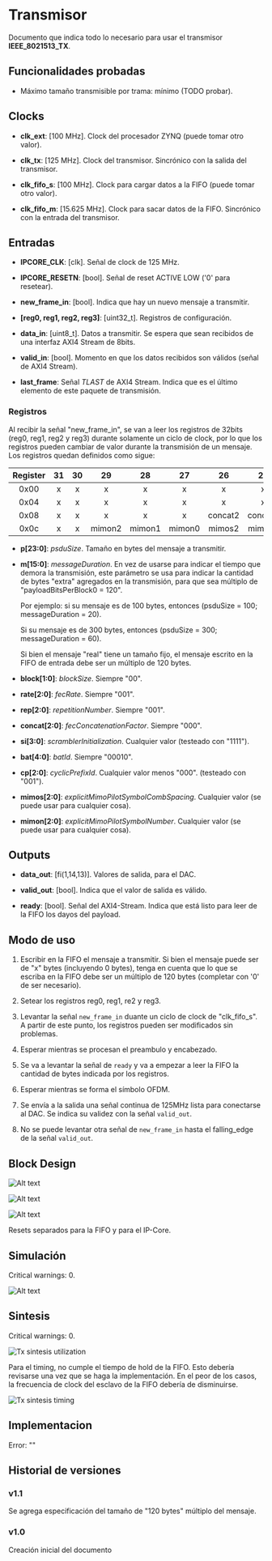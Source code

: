 # Transmisor

Documento que indica todo lo necesario para usar el transmisor **IEEE_8021513_TX**.

## Funcionalidades probadas

* Máximo tamaño transmisible por trama: mínimo (TODO probar).

## Clocks

* **clk_ext**: [100 MHz]. Clock del procesador ZYNQ (puede tomar otro valor).

* **clk_tx**: [125 MHz]. Clock del transmisor. Sincrónico con la salida del transmisor.

* **clk_fifo_s**: [100 MHz]. Clock para cargar datos a la FIFO (puede tomar otro valor).

* **clk_fifo_m**: [15.625 MHz]. Clock para sacar datos de la FIFO. Sincrónico con la entrada del transmisor.

## Entradas

* **IPCORE_CLK**: [clk]. Señal de clock de 125 MHz.

* **IPCORE_RESETN**: [bool]. Señal de reset ACTIVE LOW ('0' para resetear).

* **new_frame_in**: [bool]. Indica que hay un nuevo mensaje a transmitir.

* **[reg0, reg1, reg2, reg3]**: [uint32_t]. Registros de configuración.

* **data_in**: [uint8_t]. Datos a transmitir. Se espera que sean recibidos de una interfaz AXI4 Stream de 8bits.

* **valid_in**: [bool]. Momento en que los datos recibidos son válidos (señal de AXI4 Stream).

* **last_frame**: Señal *TLAST* de AXI4 Stream. Indica que es el último elemento de este paquete de transmisión.

### Registros

Al recibir la señal "new_frame_in", se van a leer los registros de 32bits (reg0, reg1, reg2 y reg3) durante solamente un ciclo de clock, por lo que los registros pueden cambiar de valor durante la transmisión de un mensaje. Los registros quedan definidos como sigue:

| Register | 31 | 30 |   29   |   28   |   27   |    26   |    25   |    24   |  23 |  22 |  21 |  20 |  19 |  18  |  17  |  16  |  15 |  14 |  13 |  12  |  11  |   10  |   9   |   8   |  7 |  6 |  5 |  4 |  3  |  2  |    1   |    0   |
|:--------:|:--:|:--:|:------:|:------:|:------:|:-------:|:-------:|:-------:|:---:|:---:|:---:|:---:|:---:|:----:|:----:|:----:|:---:|:---:|:---:|:----:|:----:|:-----:|:-----:|:-----:|:--:|:--:|:--:|:--:|:---:|:---:|:------:|:------:|
|   0x00   |  x |  x |    x   |    x   |    x   |    x    |    x    |    x    | p23 | p22 | p21 | p20 | p19 |  p18 |  p17 |  p16 | p15 | p14 | p13 |  p12 |  p11 |  p10  |   p9  |   p8  | p7 | p6 | p5 | p4 |  p3 |  p2 |   p1   |   p0   |
|   0x04   |  x |  x |    x   |    x   |    x   |    x    |    x    |    x    |  x  |  x  |  x  |  x  |  x  |   x  |   x  |   x  | m15 | m14 | m13 |  m12 |  m11 |  m10  |   m9  |   m8  | m7 | m6 | m5 | m4 |  m3 |  m2 |   m1   |   m0   |
|   0x08   |  x |  x |    x   |    x   |    x   | concat2 | concat1 | concat0 |  x  |  x  |  x  |  x  |  x  | rep2 | rep1 | rep0 |  x  |  x  |  x  |   x  |   x  | rate2 | rate1 | rate0 |  x |  x |  x |  x |  x  |  x  | block1 | block0 |
|   0x0c   |  x |  x | mimon2 | mimon1 | mimon0 |  mimos2 |  mimos1 |  mimos0 |  x  |  x  |  x  |  x  |  x  |  cp2 |  cp1 |  cp0 |  x  |  x  |  x  | bat4 | bat3 |  bat2 |  bat1 |  bat0 |  x |  x |  x |  x | si3 | si2 |   si1  |   si0  |

* **p[23:0]**: *psduSize*. Tamaño en bytes del mensaje a transmitir.

* **m[15:0]**: *messageDuration*. En vez de usarse para indicar el tiempo que demora la transmisión, este parámetro se usa para indicar la cantidad de bytes "extra" agregados en la transmisión, para que sea múltiplo de "payloadBitsPerBlock0 = 120".

    Por ejemplo: si su mensaje es de 100 bytes, entonces (psduSize = 100; messageDuration = 20).

    Si su mensaje es de 300 bytes, entonces (psduSize = 300; messageDuration = 60).

    Si bien el mensaje "real" tiene un tamaño fijo, el mensaje escrito en la FIFO de entrada debe ser un múltiplo de 120 bytes.

* **block[1:0]**: *blockSize*. Siempre "00".

* **rate[2:0]**: *fecRate*. Siempre "001".

* **rep[2:0]**: *repetitionNumber*. Siempre "001".

* **concat[2:0]**: *fecConcatenationFactor*. Siempre "000".

* **si[3:0]**: *scramblerInitialization*. Cualquier valor (testeado con "1111").

* **bat[4:0]**: *batId*. Siempre "00010".

* **cp[2:0]**: *cyclicPrefixId*. Cualquier valor menos "000". (testeado con "001").

* **mimos[2:0]**: *explicitMimoPilotSymbolCombSpacing*. Cualquier valor (se puede usar para cualquier cosa).

* **mimon[2:0]**: *explicitMimoPilotSymbolNumber*. Cualquier valor (se puede usar para cualquier cosa).

## Outputs

* **data_out**: [fi(1,14,13)]. Valores de salida, para el DAC.

* **valid_out**: [bool]. Indica que el valor de salida es válido.

* **ready**: [bool]. Señal del AXI4-Stream. Indica que está listo para leer de la FIFO los dayos del payload.

## Modo de uso

1. Escribir en la FIFO el mensaje a transmitir. Si bien el mensaje puede ser de "x" bytes (incluyendo 0 bytes), tenga en cuenta que lo que se escriba en la FIFO debe ser un múltiplo de 120 bytes (completar con '0' de ser necesario).

2. Setear los registros reg0, reg1, re2 y reg3.

3. Levantar la señal `new_frame_in` duante un ciclo de clock de "clk_fifo_s". A partir de este punto, los registros pueden ser modificados sin problemas.

4. Esperar mientras se procesan el preambulo y encabezado.

5. Se va a levantar la señal de `ready` y va a empezar a leer la FIFO la cantidad de bytes indicada por los registros.

6. Esperar mientras se forma el símbolo OFDM.

7. Se envía a la salida una señal continua de 125MHz lista para conectarse al DAC. Se indica su validez con la señal `valid_out`.

8. No se puede levantar otra señal de `new_frame_in` hasta el falling_edge de la señal `valid_out`.

## Block Design

![Alt text](images/tx_block_design.png)

![Alt text](images/tx_clk_wiz_1.png)

![Alt text](images/tx_clk_wiz_2.png)

Resets separados para la FIFO y para el IP-Core.

## Simulación

Critical warnings: 0.

![Alt text](images/tx_sim.png)

## Sintesis

Critical warnings: 0.

![Tx sintesis utilization](images/tx_sintesis_utilization.png)

Para el timing, no cumple el tiempo de hold de la FIFO. Esto debería revisarse una vez que se haga la implementación. En el peor de los casos, la frecuencia de clock del esclavo de la FIFO debería de disminuirse.

![Tx sintesis timing](images/tx_sintesis_timing.png)

## Implementacion

Error: ""

## Historial de versiones

### v1.1

Se agrega especificación del tamaño de "120 bytes" múltiplo del mensaje.

### v1.0

Creación inicial del documento
